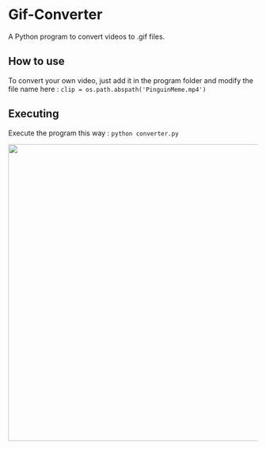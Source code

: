# Gif-Converter

A Python program to convert videos to .gif files.

## How to use

To convert your own video, just add it in the program folder and modify the file name here : `clip = os.path.abspath('PinguinMeme.mp4')`

## Executing

Execute the program this way : `python converter.py`

<p align="center">
  <img width="800" height="600" src="PinguinMeme.gif">
</p>
